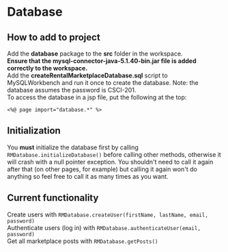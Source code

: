 # Database

## How to add to project
Add the **database** package to the **src** folder in the workspace.<br />
**Ensure that the mysql-connector-java-5.1.40-bin.jar file is added correctly to the workspace.**<br />
Add the **createRentalMarketplaceDatabase.sql** script to MySQLWorkbench and run it once to create the database. Note: the database assumes the password is CSCI-201.<br />
To access the database in a jsp file, put the following at the top:
```
<%@ page import="database.*" %>
```

## Initialization
You **must** initialize the database first by calling ```RMDatabase.initializeDatabase()``` before calling other methods, otherwise it will crash with a null pointer exception. You shouldn't need to call it again after that (on other pages, for example) but calling it again won't do anything so feel free to call it as many times as you want.

## Current functionality
Create users with ```RMDatabase.createUser(firstName, lastName, email, password)```<br />
Authenticate users (log in) with ```RMDatabase.authenticateUser(email, password)```<br />
Get all marketplace posts with ```RMDatabase.getPosts()```<br />
